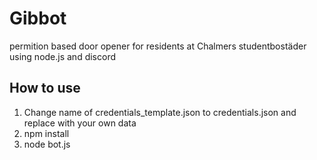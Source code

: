 # Gibbot
permition based door opener for residents at Chalmers studentbostäder using node.js and discord

## How to use
1. Change name of credentials_template.json to credentials.json and replace with your own data
2. npm install
3. node bot.js

